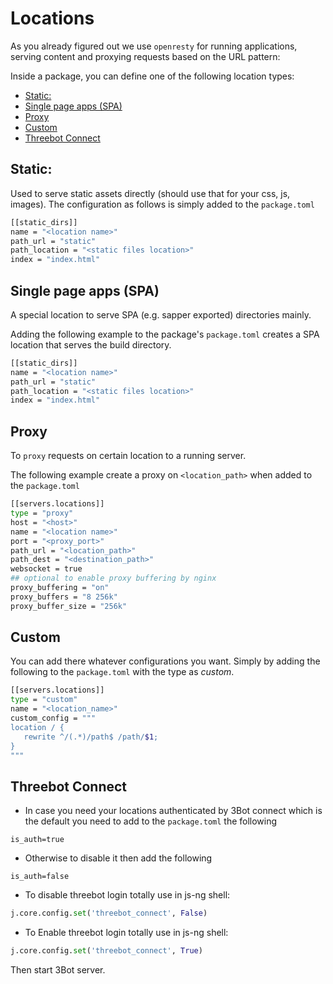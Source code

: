 # Locations
As you already figured out we use `openresty` for running applications, serving content and proxying requests based on the URL pattern:

Inside a package, you can define one of the following location types:

- [Static:](#static)
- [Single page apps (SPA)](#single-page-apps-spa)
- [Proxy](#proxy)
- [Custom](#custom)
- [Threebot Connect](#threebot-connect)


## Static:
Used to serve static assets directly (should use that for your css, js, images). The configuration as follows is simply added to the `package.toml`

```bash
[[static_dirs]]
name = "<location name>"
path_url = "static"
path_location = "<static files location>"
index = "index.html"
```

## Single page apps (SPA)
A special location to serve SPA (e.g. sapper exported) directories mainly.

Adding the following example to the package's `package.toml` creates a SPA location that serves the build directory.

```bash
[[static_dirs]]
name = "<location name>"
path_url = "static"
path_location = "<static files location>"
index = "index.html"
```

## Proxy
To `proxy` requests on certain location to a running server.

The following example create a proxy on `<location_path>` when added to the `package.toml`

```bash
[[servers.locations]]
type = "proxy"
host = "<host>"
name = "<location name>"
port = "<proxy_port>"
path_url = "<location_path>"
path_dest = "<destination_path>"
websocket = true
## optional to enable proxy buffering by nginx
proxy_buffering = "on"
proxy_buffers = "8 256k"
proxy_buffer_size = "256k"
```

## Custom
You can add there whatever configurations you want. Simply by adding the following to the `package.toml` with the type as *custom*.

```bash
[[servers.locations]]
type = "custom"
name = "<location_name>"
custom_config = """
location / {
   rewrite ^/(.*)/path$ /path/$1;
}
"""
```

## Threebot Connect

- In case you need your locations authenticated by 3Bot connect which is the default you need to add to the `package.toml` the following
```
is_auth=true
```
- Otherwise to disable it then add the following
```
is_auth=false
```

- To disable threebot login totally use in js-ng shell:
```python
j.core.config.set('threebot_connect', False)
```

- To Enable threebot login totally use in js-ng shell:
```python
j.core.config.set('threebot_connect', True)
```

Then start 3Bot server.


